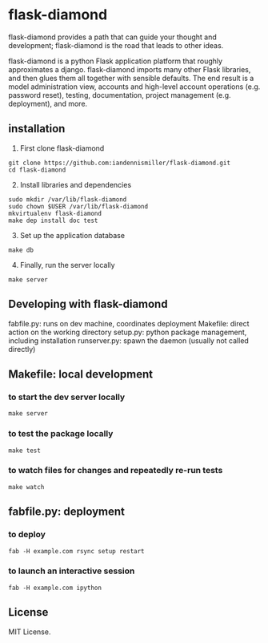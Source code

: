 # flask-diamond

flask-diamond provides a path that can guide your thought and development; flask-diamond is the road that leads to other ideas.

flask-diamond is a python Flask application platform that roughly approximates a django.  flask-diamond imports many other Flask libraries, and then glues them all together with sensible defaults.  The end result is a model administration view, accounts and high-level account operations (e.g. password reset), testing, documentation, project management (e.g. deployment), and more.

## installation

1. First clone flask-diamond

```
git clone https://github.com:iandennismiller/flask-diamond.git
cd flask-diamond
```

2. Install libraries and dependencies

```
sudo mkdir /var/lib/flask-diamond
sudo chown $USER /var/lib/flask-diamond
mkvirtualenv flask-diamond
make dep install doc test
```

3. Set up the application database

```
make db
```

4. Finally, run the server locally

```
make server
```

## Developing with flask-diamond

fabfile.py: runs on dev machine, coordinates deployment
Makefile: direct action on the working directory
setup.py: python package management, including installation
runserver.py: spawn the daemon (usually not called directly)

## Makefile: local development

### to start the dev server locally

```
make server
```

### to test the package locally

```
make test
```

### to watch files for changes and repeatedly re-run tests

```
make watch
```

## fabfile.py: deployment

### to deploy

```
fab -H example.com rsync setup restart
```

### to launch an interactive session

```
fab -H example.com ipython
```

## License

MIT License.

